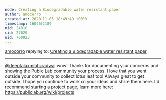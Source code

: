 ```yaml
---
node: Creating a Biodegradable water resistant paper
author: amocorro
created_at: 2020-11-05 18:49:49 +0000
timestamp: 1604602189
nid: 24810
cid: 27620
uid: 700923
---
```




[amocorro](../profile/amocorro) replying to: [Creating a Biodegradable water resistant paper](../notes/deeptalaxmibharadwaj/10-25-2020/creating-a-biodegradable-water-resistant-paper)

----
[@deeptalaxmibharadwaj](/profile/deeptalaxmibharadwaj) wow! Thanks for documenting your concerns and showing the Public Lab community your process. I love that you went outside your community to collect lotus leaf too! Always great to get outside. I hope you continue to work on your ideas and share them here. I'd recommend starting a project page, learn more here: https://publiclab.org/wiki/projects